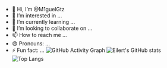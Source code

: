 - 👋 Hi, I’m @M1guelGtz
- 👀 I’m interested in ...
- 🌱 I’m currently learning ...
- 💞️ I’m looking to collaborate on ...
- 📫 How to reach me ...
- 😄 Pronouns: ...
- ⚡ Fun fact: ...
![GitHub Activity Graph](https://github-readme-activity-graph.vercel.app/graph?username=M1guelGtz&theme=react-dark)
![Eilert's GitHub stats](https://github-readme-stats.vercel.app/api?username=M1guelGtz&show_icons=true&theme=radical)
![Top Langs](https://github-readme-stats.vercel.app/api/top-langs/?username=M1guelGtz&layout=compact&theme=radical)

<!---
M1guelGtz/M1guelGtz is a ✨ special ✨ repository because its `README.md` (this file) appears on your GitHub profile.
You can click the Preview link to take a look at your changes.
--->
